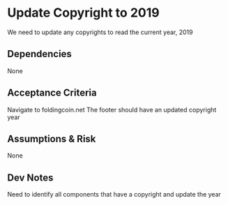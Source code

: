# Update Copyright to 2019

We need to update any copyrights to read the current year, 2019

## Dependencies

None

## Acceptance Criteria

Navigate to foldingcoin.net
The footer should have an updated copyright year

## Assumptions & Risk

None

## Dev Notes

Need to identify all components that have a copyright and update the year